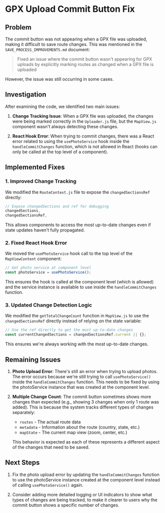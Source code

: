 # GPX Upload Commit Button Fix

## Problem

The commit button was not appearing when a GPX file was uploaded, making it difficult to save route changes. This was mentioned in the `SAVE_PROCESS_IMPROVEMENTS.md` document:

> Fixed an issue where the commit button wasn't appearing for GPX uploads by explicitly marking routes as changed when a GPX file is uploaded

However, the issue was still occurring in some cases.

## Investigation

After examining the code, we identified two main issues:

1. **Change Tracking Issue**: When a GPX file was uploaded, the changes were being marked correctly in the `Uploader.js` file, but the `MapView.js` component wasn't always detecting these changes.

2. **React Hook Error**: When trying to commit changes, there was a React error related to using the `usePhotoService` hook inside the `handleCommitChanges` function, which is not allowed in React (hooks can only be called at the top level of a component).

## Implemented Fixes

### 1. Improved Change Tracking

We modified the `RouteContext.js` file to expose the `changedSectionsRef` directly:

```javascript
// Expose changedSections and ref for debugging
changedSections,
changedSectionsRef,
```

This allows components to access the most up-to-date changes even if state updates haven't fully propagated.

### 2. Fixed React Hook Error

We moved the `usePhotoService` hook call to the top level of the `MapViewContent` component:

```javascript
// Get photo service at component level
const photoService = usePhotoService();
```

This ensures the hook is called at the component level (which is allowed) and the service instance is available to use inside the `handleCommitChanges` function.

### 3. Updated Change Detection Logic

We modified the `getTotalChangeCount` function in `MapView.js` to use the `changedSectionsRef` directly instead of relying on the state variable:

```javascript
// Use the ref directly to get the most up-to-date changes
const currentChangedSections = changedSectionsRef.current || {};
```

This ensures we're always working with the most up-to-date changes.

## Remaining Issues

1. **Photo Upload Error**: There's still an error when trying to upload photos. The error occurs because we're still trying to call `usePhotoService()` inside the `handleCommitChanges` function. This needs to be fixed by using the photoService instance that was created at the component level.

2. **Multiple Change Count**: The commit button sometimes shows more changes than expected (e.g., showing 3 changes when only 1 route was added). This is because the system tracks different types of changes separately:
   - `routes` - The actual route data
   - `metadata` - Information about the route (country, state, etc.)
   - `mapState` - The current map view (zoom, center, etc.)

   This behavior is expected as each of these represents a different aspect of the changes that need to be saved.

## Next Steps

1. Fix the photo upload error by updating the `handleCommitChanges` function to use the photoService instance created at the component level instead of calling `usePhotoService()` again.

2. Consider adding more detailed logging or UI indicators to show what types of changes are being tracked, to make it clearer to users why the commit button shows a specific number of changes.
